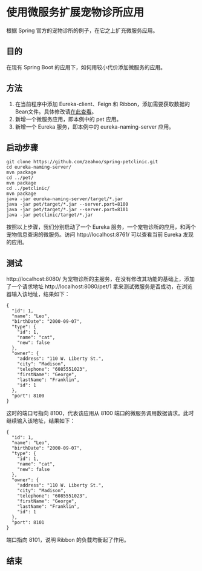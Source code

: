 # 使用微服务扩展宠物诊所应用
根据 Spring 官方的宠物诊所的例子，在它之上扩充微服务应用。
## 目的
在现有 Spring Boot 的应用下，如何用较小代价添加微服务的应用。
## 方法
1. 在当前程序中添加 Eureka-client、Feign 和 Ribbon，添加需要获取数据的 Bean文件。具体修改请[在此查看](https://github.com/zeahoo/spring-petclinic/commit/9b3cfbf64f7a004d934d1f803bcca5f8fe55d1e9)。
2. 新增一个微服务应用，即本例中的 pet 应用。
3. 新增一个 Eureka 服务，即本例中的 eureka-naming-server 应用。
## 启动步骤
```
git clone https://github.com/zeahoo/spring-petclinic.git
cd eureka-naming-server/
mvn package
cd ../pet/
mvn package
cd ../petclinic/
mvn package
java -jar eureka-naming-server/target/*.jar
java -jar pet/target/*.jar --server.port=8100
java -jar pet/target/*.jar --server.port=8101
java -jar petclinic/target/*.jar
```
按照以上步骤，我们分别启动了一个 Eureka 服务，一个宠物诊所的应用，和两个宠物信息查询的微服务。访问 http://localhost:8761/ 可以查看当前 Eureka 发现的应用。

## 测试

http://localhost:8080/ 为宠物诊所的主服务，在没有修改其功能的基础上，添加了一个请求地址 http://localhost:8080/pet/1 拿来测试微服务是否成功，在浏览器输入该地址，结果如下：

```
{
  "id": 1,
  "name": "Leo",
  "birthDate": "2000-09-07",
  "type": {
    "id": 1,
    "name": "cat",
    "new": false
  },
  "owner": {
    "address": "110 W. Liberty St.",
    "city": "Madison",
    "telephone": "6085551023",
    "firstName": "George",
    "lastName": "Franklin",
    "id": 1
  },
  "port": 8100
}
```
这时的端口号指向 8100，代表该应用从 8100 端口的微服务调用数据请求。此时继续输入该地址，结果如下：
```
{
  "id": 1,
  "name": "Leo",
  "birthDate": "2000-09-07",
  "type": {
    "id": 1,
    "name": "cat",
    "new": false
  },
  "owner": {
    "address": "110 W. Liberty St.",
    "city": "Madison",
    "telephone": "6085551023",
    "firstName": "George",
    "lastName": "Franklin",
    "id": 1
  },
  "port": 8101
}
```
端口指向 8101，说明 Ribbon 的负载均衡起了作用。

## 结束

